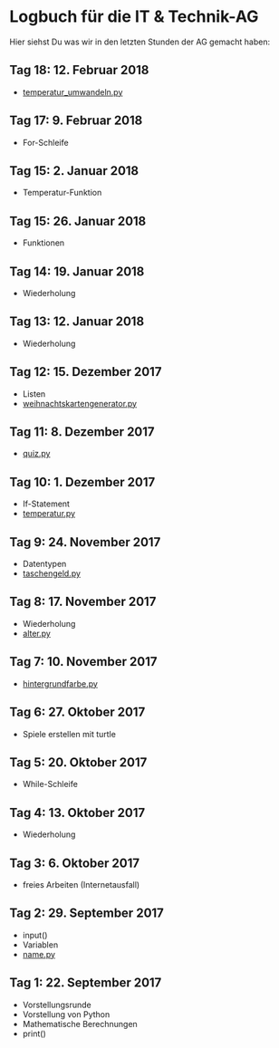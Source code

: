 # Logbuch für die IT & Technik-AG
Hier siehst Du was wir in den letzten Stunden der AG gemacht haben:

## Tag 18: 12. Februar 2018
- [temperatur_umwandeln.py](https://github.com/it-moerike/python/blob/master/temperatur_umwandeln.py)

## Tag 17: 9. Februar 2018
- For-Schleife

## Tag 15: 2. Januar 2018
- Temperatur-Funktion

## Tag 15: 26. Januar 2018
- Funktionen

## Tag 14: 19. Januar 2018
- Wiederholung

## Tag 13: 12. Januar 2018
- Wiederholung

## Tag 12: 15. Dezember 2017
- Listen
- [weihnachtskartengenerator.py](https://github.com/it-moerike/python/blob/master/weihnachtskartengenerator.py)

## Tag 11: 8. Dezember 2017
- [quiz.py](https://github.com/it-moerike/python/blob/master/quiz.py)

## Tag 10: 1. Dezember 2017
- If-Statement
- [temperatur.py](https://github.com/it-moerike/python/blob/master/temperatur.py)

## Tag 9: 24. November 2017
- Datentypen
- [taschengeld.py](https://github.com/it-moerike/python/blob/master/taschengeld.py)

## Tag 8: 17. November 2017
- Wiederholung
- [alter.py](https://github.com/it-moerike/python/blob/master/alter.py)

## Tag 7: 10. November 2017
- [hintergrundfarbe.py](https://github.com/it-moerike/python/blob/master/hintergrundfarbe.py)

## Tag 6: 27. Oktober 2017
- Spiele erstellen mit turtle

## Tag 5: 20. Oktober 2017
- While-Schleife

## Tag 4: 13. Oktober 2017
- Wiederholung

## Tag 3: 6. Oktober 2017
- freies Arbeiten (Internetausfall)

## Tag 2: 29. September 2017
- input()
- Variablen
- [name.py](https://github.com/it-moerike/python/blob/master/name.py)

## Tag 1: 22. September 2017
- Vorstellungsrunde
- Vorstellung von Python
- Mathematische Berechnungen
- print()
